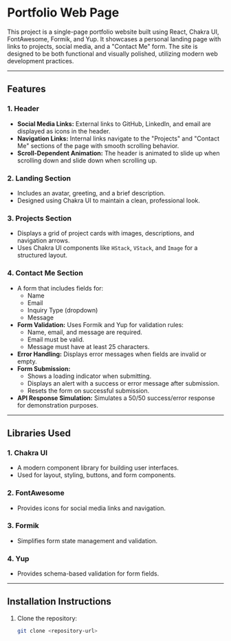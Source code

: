 # Portfolio Web Page

This project is a single-page portfolio website built using React, Chakra UI, FontAwesome, Formik, and Yup. It showcases a personal landing page with links to projects, social media, and a "Contact Me" form. The site is designed to be both functional and visually polished, utilizing modern web development practices.

---

## Features

### 1. **Header**
- **Social Media Links:** External links to GitHub, LinkedIn, and email are displayed as icons in the header.
- **Navigation Links:** Internal links navigate to the "Projects" and "Contact Me" sections of the page with smooth scrolling behavior.
- **Scroll-Dependent Animation:** The header is animated to slide up when scrolling down and slide down when scrolling up.

### 2. **Landing Section**
- Includes an avatar, greeting, and a brief description.
- Designed using Chakra UI to maintain a clean, professional look.

### 3. **Projects Section**
- Displays a grid of project cards with images, descriptions, and navigation arrows.
- Uses Chakra UI components like `HStack`, `VStack`, and `Image` for a structured layout.

### 4. **Contact Me Section**
- A form that includes fields for:
  - Name
  - Email
  - Inquiry Type (dropdown)
  - Message
- **Form Validation:** Uses Formik and Yup for validation rules:
  - Name, email, and message are required.
  - Email must be valid.
  - Message must have at least 25 characters.
- **Error Handling:** Displays error messages when fields are invalid or empty.
- **Form Submission:**
  - Shows a loading indicator when submitting.
  - Displays an alert with a success or error message after submission.
  - Resets the form on successful submission.
- **API Response Simulation:** Simulates a 50/50 success/error response for demonstration purposes.

---

## Libraries Used

### **1. Chakra UI**
- A modern component library for building user interfaces.
- Used for layout, styling, buttons, and form components.

### **2. FontAwesome**
- Provides icons for social media links and navigation.

### **3. Formik**
- Simplifies form state management and validation.

### **4. Yup**
- Provides schema-based validation for form fields.

---

## Installation Instructions

1. Clone the repository:
   ```bash
   git clone <repository-url>
